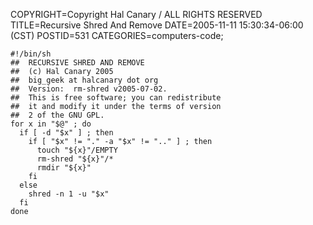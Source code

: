 COPYRIGHT=Copyright Hal Canary / ALL RIGHTS RESERVED
TITLE=Recursive Shred And Remove
DATE=2005-11-11 15:30:34-06:00 (CST)
POSTID=531
CATEGORIES=computers-code;

    
    #!/bin/sh
    ##  RECURSIVE SHRED AND REMOVE
    ##  (c) Hal Canary 2005
    ##  big_geek at halcanary dot org
    ##  Version:  rm-shred v2005-07-02.
    ##  This is free software; you can redistribute
    ##  it and modify it under the terms of version
    ##  2 of the GNU GPL.
    for x in "$@" ; do
      if [ -d "$x" ] ; then
        if [ "$x" != "." -a "$x" != ".." ] ; then
          touch "${x}"/EMPTY
          rm-shred "${x}"/*
          rmdir "${x}"
        fi
      else
        shred -n 1 -u "$x"
      fi
    done
